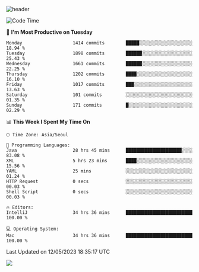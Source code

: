 ![header](https://capsule-render.vercel.app/api?type=Egg&color=timeAuto&height=300&section=header&text=PoPo&fontSize=90&animation=fadeIn)

  <!--START_SECTION:waka-->
![Code Time](http://img.shields.io/badge/Code%20Time-788%20hrs%2050%20mins-blue)

📅 **I'm Most Productive on Tuesday** 

```text
Monday                   1414 commits        █████░░░░░░░░░░░░░░░░░░░░   18.94 % 
Tuesday                  1898 commits        ██████░░░░░░░░░░░░░░░░░░░   25.43 % 
Wednesday                1661 commits        ██████░░░░░░░░░░░░░░░░░░░   22.25 % 
Thursday                 1202 commits        ████░░░░░░░░░░░░░░░░░░░░░   16.10 % 
Friday                   1017 commits        ███░░░░░░░░░░░░░░░░░░░░░░   13.63 % 
Saturday                 101 commits         ░░░░░░░░░░░░░░░░░░░░░░░░░   01.35 % 
Sunday                   171 commits         █░░░░░░░░░░░░░░░░░░░░░░░░   02.29 % 
```


📊 **This Week I Spent My Time On** 

```text
🕑︎ Time Zone: Asia/Seoul

💬 Programming Languages: 
Java                     28 hrs 45 mins      █████████████████████░░░░   83.08 % 
XML                      5 hrs 23 mins       ████░░░░░░░░░░░░░░░░░░░░░   15.56 % 
YAML                     25 mins             ░░░░░░░░░░░░░░░░░░░░░░░░░   01.24 % 
HTTP Request             0 secs              ░░░░░░░░░░░░░░░░░░░░░░░░░   00.03 % 
Shell Script             0 secs              ░░░░░░░░░░░░░░░░░░░░░░░░░   00.03 % 

🔥 Editors: 
IntelliJ                 34 hrs 36 mins      █████████████████████████   100.00 % 

💻 Operating System: 
Mac                      34 hrs 36 mins      █████████████████████████   100.00 % 
```


 Last Updated on 12/05/2023 18:35:17 UTC
<!--END_SECTION:waka-->



<img src="https://capsule-render.vercel.app/api?type=Egg&color=timeAuto&height=300&section=footer&text=PoPo&fontSize=90&animation=fadeIn&reversal=true" />
